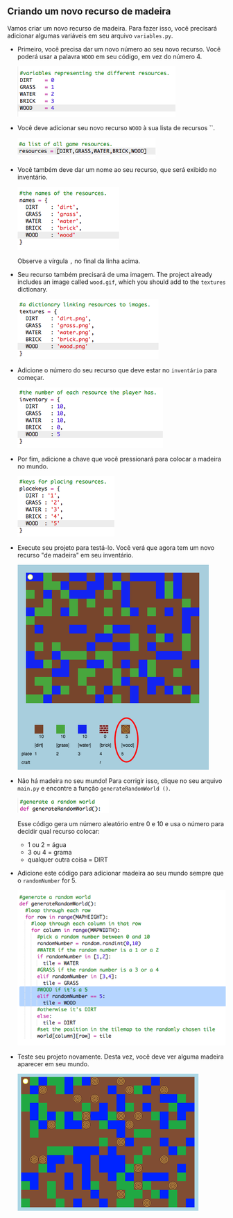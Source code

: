 ## Criando um novo recurso de madeira

Vamos criar um novo recurso de madeira. Para fazer isso, você precisará adicionar algumas variáveis ​​em seu arquivo `variables.py`.

+ Primeiro, você precisa dar um novo número ao seu novo recurso. Você poderá usar a palavra `WOOD` em seu código, em vez do número 4.
    
    ![captura de tela](images/craft-wood-const.png)

+ Você deve adicionar seu novo recurso `WOOD` à sua lista de recursos ``.
    
    ![captura de tela](images/craft-wood-resources.png)

+ Você também deve dar um nome ao seu recurso, que será exibido no inventário.
    
    ![captura de tela](images/craft-wood-name.png)
    
    Observe a vírgula `,` no final da linha acima.

+ Seu recurso também precisará de uma imagem. The project already includes an image called `wood.gif`, which you should add to the `textures` dictionary.
    
    ![captura de tela](images/craft-wood-texture.png)

+ Adicione o número do seu recurso que deve estar no `inventário` para começar.
    
    ![captura de tela](images/craft-wood-inventory.png)

+ Por fim, adicione a chave que você pressionará para colocar a madeira no mundo.
    
    ![captura de tela](images/craft-wood-placekey.png)

+ Execute seu projeto para testá-lo. Você verá que agora tem um novo recurso "de madeira" em seu inventário.
    
    ![captura de tela](images/craft-wood-test.png)

+ Não há madeira no seu mundo! Para corrigir isso, clique no seu arquivo `main.py` e encontre a função `generateRandomWorld ()`.
    
    ![captura de tela](images/craft-wood-random1.png)
    
    Esse código gera um número aleatório entre 0 e 10 e usa o número para decidir qual recurso colocar:
    
    + 1 ou 2 = água
    + 3 ou 4 = grama
    + qualquer outra coisa = DIRT

+ Adicione este código para adicionar madeira ao seu mundo sempre que o `randomNumber` for 5.
    
    ![captura de tela](images/craft-wood-random2.png)

+ Teste seu projeto novamente. Desta vez, você deve ver alguma madeira aparecer em seu mundo.
    
    ![captura de tela](images/craft-wood-test2.png)